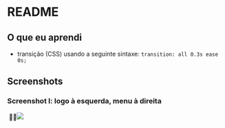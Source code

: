 # README

## O que eu aprendi

* transição (CSS) usando a seguinte sintaxe: `transition: all 0.3s ease 0s;`

## Screenshots

### Screenshot I: logo à esquerda, menu à direita

​	![](https://github.com/guiemi-learning-center/tutorial-navbar-flexbox-skillthrive/blob/master/media/screenshot_navbar_1.png)

